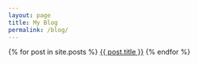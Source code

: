 ```yaml
---
layout: page
title: My Blog
permalink: /blog/
---
```


{% for post in site.posts %}
<a href="{{ post.url }}">{{ post.title }}</a>
{% endfor %}
